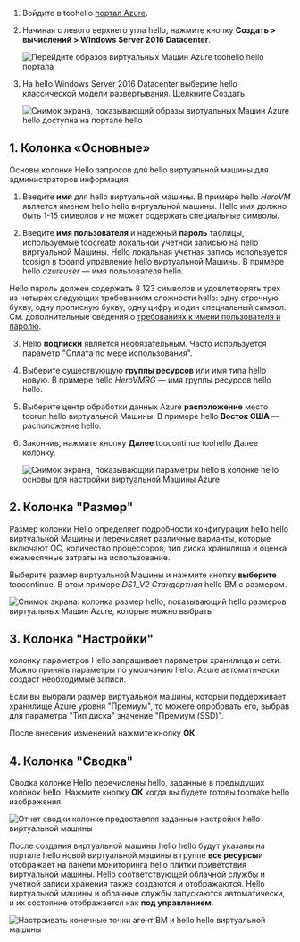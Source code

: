 1. Войдите в toohello [портал Azure](https://portal.azure.com).

2. Начиная с левого верхнего угла hello, нажмите кнопку **Создать > вычислений > Windows Server 2016 Datacenter**.

    ![Перейдите образов виртуальных Машин Azure toohello hello портала](./media/virtual-machines-common-portal-create-fqdn/marketplace-new.png)

3. На hello Windows Server 2016 Datacenter выберите hello классической модели развертывания. Щелкните Создать.

    ![Снимок экрана, показывающий образы виртуальных Машин Azure hello доступна на портале hello](./media/virtual-machines-common-portal-create-fqdn/deployment-classic-model.png)

## <a name="1-basics-blade"></a>1. Колонка «Основные»

Основы колонке Hello запросов для hello виртуальной машины для администраторов информация.

1. Введите **имя** для hello виртуальной машины. В примере hello _HeroVM_ является именем hello hello виртуальной машины. Hello имя должно быть 1-15 символов и не может содержать специальные символы.

2. Введите **имя пользователя** и надежный **пароль** таблицы, используемые toocreate локальной учетной записью на hello виртуальной Машины. Hello локальная учетная запись используется toosign в tooand управление hello виртуальной Машины. В примере hello _azureuser_ — имя пользователя hello.

 Hello пароль должен содержать 8 123 символов и удовлетворять трех из четырех следующих требованиям сложности hello: одну строчную букву, одну прописную букву, одну цифру и один специальный символ. См. дополнительные сведения о [требованиях к имени пользователя и паролю](../articles/virtual-machines/windows/faq.md).

3. Hello **подписки** является необязательным. Часто используется параметр "Оплата по мере использования".

4. Выберите существующую **группы ресурсов** или имя типа hello новую. В примере hello _HeroVMRG_ — имя группы ресурсов hello hello.

5. Выберите центр обработки данных Azure **расположение** место toorun hello виртуальной Машины. В примере hello **Восток США** — расположение hello.

6. Закончив, нажмите кнопку **Далее** toocontinue toohello Далее колонку.

    ![Снимок экрана, показывающий параметры hello в колонке hello основы для настройки виртуальной Машины Azure](./media/virtual-machines-common-portal-create-fqdn/basics-blade-classic.png)

## <a name="2-size-blade"></a>2. Колонка "Размер"

Размер колонки Hello определяет подробности конфигурации hello hello виртуальной Машины и перечисляет различные варианты, которые включают ОС, количество процессоров, тип диска хранилища и оценка ежемесячные затраты на использование.  

Выберите размер виртуальной Машины и нажмите кнопку **выберите** toocontinue. В этом примере _DS1_\__V2 Стандартная_ hello ВМ с размером.

  ![Снимок экрана: колонка размер hello, показывающий hello размеров виртуальных Машин Azure, которые можно выбрать](./media/virtual-machines-common-portal-create-fqdn/vm-size-classic.png)


## <a name="3-settings-blade"></a>3. Колонка "Настройки"

колонку параметров Hello запрашивает параметры хранилища и сети. Можно принять параметры по умолчанию hello. Azure автоматически создаст необходимые записи.

Если вы выбрали размер виртуальной машины, который поддерживает хранилище Azure уровня "Премиум", то можете опробовать его, выбрав для параметра "Тип диска" значение "Премиум (SSD)".

После внесения изменений нажмите кнопку **ОК**.

## <a name="4-summary-blade"></a>4. Колонка "Сводка"

Сводка колонке Hello перечислены hello, заданные в предыдущих колонок hello. Нажмите кнопку **ОК** когда вы будете готовы toomake hello изображения.

 ![Отчет сводки колонке предоставляя заданные настройки hello виртуальной машины](./media/virtual-machines-common-portal-create-fqdn/summary-blade-classic.png)

После создания виртуальной машины hello hello будут указаны на портале hello новой виртуальной машины в группе **все ресурсы**и отображает на панели мониторинга hello плитки приветствия виртуальной машины. Hello соответствующей облачной службы и учетной записи хранения также создаются и отображаются. Hello виртуальной машины и облачные службы запускаются автоматически, и их состояние отображается как **под управлением**.

 ![Настраивать конечные точки агент ВМ и hello hello виртуальной машины](./media/virtual-machines-common-portal-create-fqdn/portal-with-new-vm.png)

